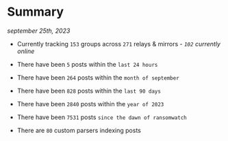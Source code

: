 
# Summary
_september 25th, 2023_

- Currently tracking `153` groups across `271` relays & mirrors - _`102` currently online_

- There have been `5` posts within the `last 24 hours`

- There have been `264` posts within the `month of september`

- There have been `828` posts within the `last 90 days`

- There have been `2840` posts within the `year of 2023`

- There have been `7531` posts `since the dawn of ransomwatch`

- There are `80` custom parsers indexing posts
